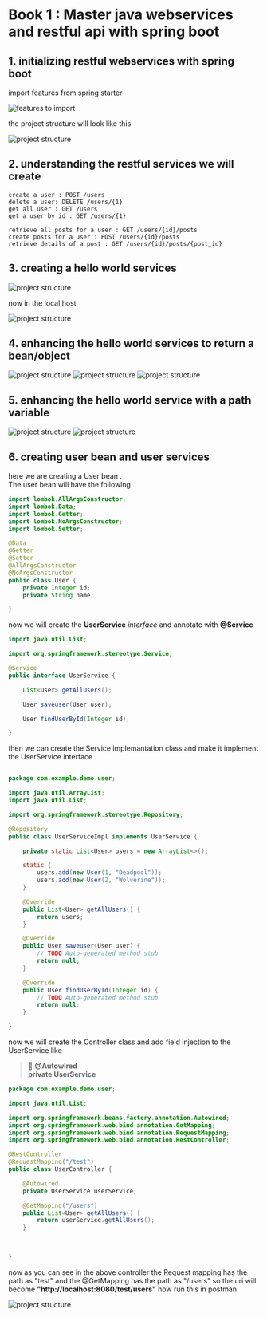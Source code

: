 # Book 1 : Master java webservices and restful api with spring boot
## 1. initializing restful webservices with spring boot
import features from spring starter

![features to import](images/img1.JPG)

the project structure will look like this<br>

![project structure](images/img2.JPG)

## 2. understanding the restful services we will create

```
create a user : POST /users
delete a user: DELETE /users/{1}
get all user : GET /users
get a user by id : GET /users/{1}

retrieve all posts for a user : GET /users/{id}/posts
create posts for a user : POST /users/{id}/posts
retrieve details of a post : GET /users/{id}/posts/{post_id}

```

## 3. creating a hello world services

![project structure](images/img3.JPG)

now in the local host

![project structure](images/img4.JPG)


## 4. enhancing the hello world services to return a bean/object

![project structure](images/Capture5.JPG)
![project structure](images/Capture6.JPG)
![project structure](images/Capture7.JPG)

## 5. enhancing the hello world service with a path variable

![project structure](images/Capture8.JPG)
![project structure](images/Capture9.JPG)

## 6. creating user bean and user services

here we are creating a User bean . <br>
The user bean will have the following
```java
import lombok.AllArgsConstructor;
import lombok.Data;
import lombok.Getter;
import lombok.NoArgsConstructor;
import lombok.Setter;

@Data
@Getter
@Setter
@AllArgsConstructor
@NoArgsConstructor
public class User {
	private Integer id;
	private String name;

}

```
now we will create the **UserService** *interface* and annotate with **@Service** <br>
```java
import java.util.List;

import org.springframework.stereotype.Service;

@Service
public interface UserService {

	List<User> getAllUsers();

	User saveuser(User user);

	User findUserById(Integer id);

}

```
then we can create the Service implemantation class and make it implement the UserService interface .

```java

package com.example.demo.user;

import java.util.ArrayList;
import java.util.List;

import org.springframework.stereotype.Repository;

@Repository
public class UserServiceImpl implements UserService {

	private static List<User> users = new ArrayList<>();

	static {
		users.add(new User(1, "Deadpool"));
		users.add(new User(2, "Wolverine"));
	}

	@Override
	public List<User> getAllUsers() {
		return users;
	}

	@Override
	public User saveuser(User user) {
		// TODO Auto-generated method stub
		return null;
	}

	@Override
	public User findUserById(Integer id) {
		// TODO Auto-generated method stub
		return null;
	}

}

```

now we will create the Controller class and add field injection to the UserService like 
> :red_circle: **@Autowired <br>
                 private UserService**

```java
package com.example.demo.user;

import java.util.List;

import org.springframework.beans.factory.annotation.Autowired;
import org.springframework.web.bind.annotation.GetMapping;
import org.springframework.web.bind.annotation.RequestMapping;
import org.springframework.web.bind.annotation.RestController;

@RestController
@RequestMapping("/test")
public class UserController {

	@Autowired
	private UserService userService;

	@GetMapping("/users")
	public List<User> getAllUsers() {
		return userService.getAllUsers();
	}
	
	

}

```

now as you can see in the above controller the Request mapping has the path as "test" and the @GetMapping has the path as "/users" so the uri will become **"http://localhost:8080/test/users"** now run this in postman

![project structure](images/Capture10.JPG)

